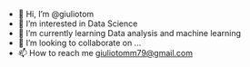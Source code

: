 - 👋 Hi, I’m @giuliotom
- 👀 I’m interested in Data Science
- 🌱 I’m currently learning Data analysis and machine learning
- 💞️ I’m looking to collaborate on ...
- 📫 How to reach me giuliotomm79@gmail.com

<!---
giuliotom/giuliotom is a ✨ special ✨ repository because its `README.md` (this file) appears on your GitHub profile.
You can click the Preview link to take a look at your changes.
--->
